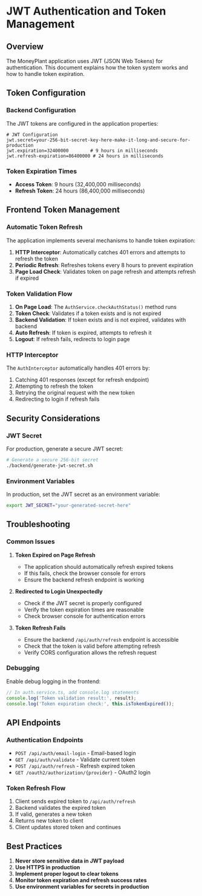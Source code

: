 # JWT Authentication and Token Management

## Overview

The MoneyPlant application uses JWT (JSON Web Tokens) for authentication. This document explains how the token system works and how to handle token expiration.

## Token Configuration

### Backend Configuration

The JWT tokens are configured in the application properties:

```properties
# JWT Configuration
jwt.secret=your-256-bit-secret-key-here-make-it-long-and-secure-for-production
jwt.expiration=32400000        # 9 hours in milliseconds
jwt.refresh-expiration=86400000 # 24 hours in milliseconds
```

### Token Expiration Times

- **Access Token**: 9 hours (32,400,000 milliseconds)
- **Refresh Token**: 24 hours (86,400,000 milliseconds)

## Frontend Token Management

### Automatic Token Refresh

The application implements several mechanisms to handle token expiration:

1. **HTTP Interceptor**: Automatically catches 401 errors and attempts to refresh the token
2. **Periodic Refresh**: Refreshes tokens every 8 hours to prevent expiration
3. **Page Load Check**: Validates token on page refresh and attempts refresh if expired

### Token Validation Flow

1. **On Page Load**: The `AuthService.checkAuthStatus()` method runs
2. **Token Check**: Validates if a token exists and is not expired
3. **Backend Validation**: If token exists and is not expired, validates with backend
4. **Auto Refresh**: If token is expired, attempts to refresh it
5. **Logout**: If refresh fails, redirects to login page

### HTTP Interceptor

The `AuthInterceptor` automatically handles 401 errors by:

1. Catching 401 responses (except for refresh endpoint)
2. Attempting to refresh the token
3. Retrying the original request with the new token
4. Redirecting to login if refresh fails

## Security Considerations

### JWT Secret

For production, generate a secure JWT secret:

```bash
# Generate a secure 256-bit secret
./backend/generate-jwt-secret.sh
```

### Environment Variables

In production, set the JWT secret as an environment variable:

```bash
export JWT_SECRET="your-generated-secret-here"
```

## Troubleshooting

### Common Issues

1. **Token Expired on Page Refresh**
   - The application should automatically refresh expired tokens
   - If this fails, check the browser console for errors
   - Ensure the backend refresh endpoint is working

2. **Redirected to Login Unexpectedly**
   - Check if the JWT secret is properly configured
   - Verify the token expiration times are reasonable
   - Check browser console for authentication errors

3. **Token Refresh Fails**
   - Ensure the backend `/api/auth/refresh` endpoint is accessible
   - Check that the token is valid before attempting refresh
   - Verify CORS configuration allows the refresh request

### Debugging

Enable debug logging in the frontend:

```typescript
// In auth.service.ts, add console.log statements
console.log('Token validation result:', result);
console.log('Token expiration check:', this.isTokenExpired());
```

## API Endpoints

### Authentication Endpoints

- `POST /api/auth/email-login` - Email-based login
- `GET /api/auth/validate` - Validate current token
- `POST /api/auth/refresh` - Refresh expired token
- `GET /oauth2/authorization/{provider}` - OAuth2 login

### Token Refresh Flow

1. Client sends expired token to `/api/auth/refresh`
2. Backend validates the expired token
3. If valid, generates a new token
4. Returns new token to client
5. Client updates stored token and continues

## Best Practices

1. **Never store sensitive data in JWT payload**
2. **Use HTTPS in production**
3. **Implement proper logout to clear tokens**
4. **Monitor token expiration and refresh success rates**
5. **Use environment variables for secrets in production** 